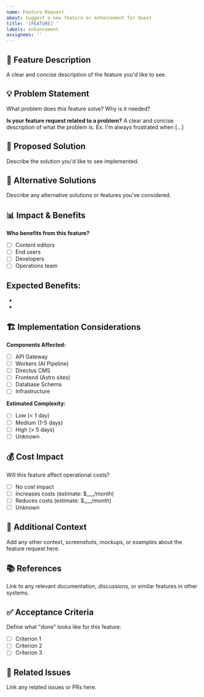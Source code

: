 ```yaml
---
name: Feature Request
about: Suggest a new feature or enhancement for Quest
title: '[FEATURE] '
labels: enhancement
assignees: ''
---
```


## 🚀 Feature Description

A clear and concise description of the feature you'd like to see.

## 💡 Problem Statement

What problem does this feature solve? Why is it needed?

**Is your feature request related to a problem?**
A clear and concise description of what the problem is. Ex. I'm always frustrated when [...]

## 🎯 Proposed Solution

Describe the solution you'd like to see implemented.

## 🔄 Alternative Solutions

Describe any alternative solutions or features you've considered.

## 📊 Impact & Benefits

**Who benefits from this feature?**
- [ ] Content editors
- [ ] End users
- [ ] Developers
- [ ] Operations team

**Expected Benefits:**
- 
- 
- 

## 🏗️ Implementation Considerations

**Components Affected:**
- [ ] API Gateway
- [ ] Workers (AI Pipeline)
- [ ] Directus CMS
- [ ] Frontend (Astro sites)
- [ ] Database Schema
- [ ] Infrastructure

**Estimated Complexity:**
- [ ] Low (< 1 day)
- [ ] Medium (1-5 days)
- [ ] High (> 5 days)
- [ ] Unknown

## 💰 Cost Impact

Will this feature affect operational costs?
- [ ] No cost impact
- [ ] Increases costs (estimate: $___/month)
- [ ] Reduces costs (estimate: $___/month)
- [ ] Unknown

## 📝 Additional Context

Add any other context, screenshots, mockups, or examples about the feature request here.

## 📚 References

Link to any relevant documentation, discussions, or similar features in other systems.

## ✅ Acceptance Criteria

Define what "done" looks like for this feature:
- [ ] Criterion 1
- [ ] Criterion 2
- [ ] Criterion 3

## 🔗 Related Issues

Link any related issues or PRs here.

